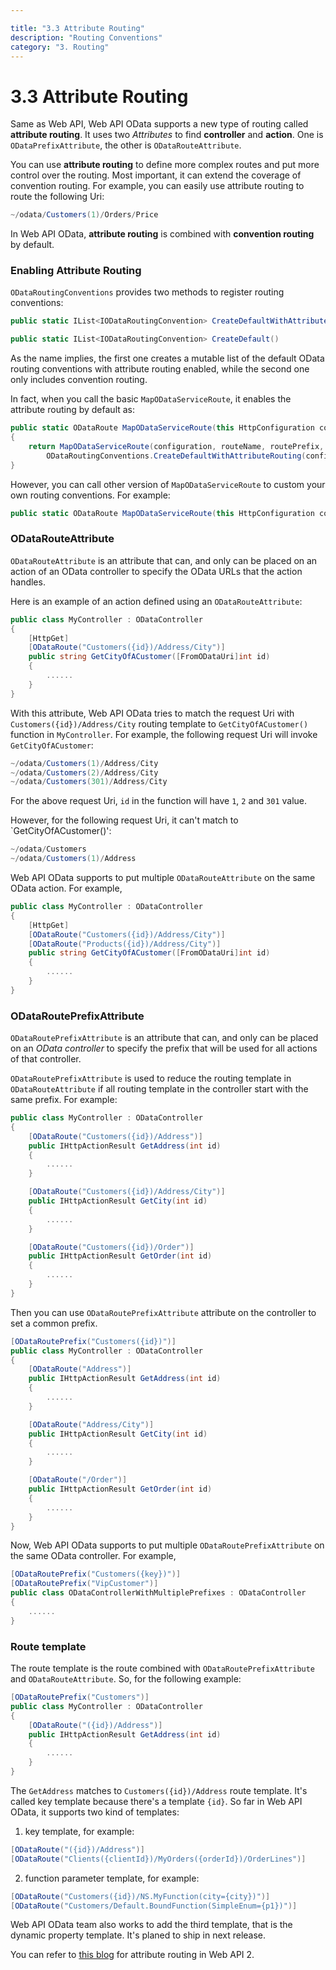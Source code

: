 ```yaml
---

title: "3.3 Attribute Routing"
description: "Routing Conventions"
category: "3. Routing"
---
```

# 3.3 Attribute Routing

Same as Web API, Web API OData supports a new type of routing called **attribute routing**. It uses two *Attributes* to find **controller** and **action**. One is `ODataPrefixAttribute`, the other is `ODataRouteAttribute`.

You can use **attribute routing** to define more complex routes and put more control over the routing. Most important, it can extend the coverage of convention routing. For example, you can easily use attribute routing to route the following Uri:

```C#
~/odata/Customers(1)/Orders/Price
```

In Web API OData, **attribute routing** is combined with **convention routing** by default.

### Enabling Attribute Routing

`ODataRoutingConventions` provides two methods to register routing conventions:

```C#
public static IList<IODataRoutingConvention> CreateDefaultWithAttributeRouting(HttpConfiguration configuration, IEdmModel model)

public static IList<IODataRoutingConvention> CreateDefault()
```

As the name implies, the first one creates a mutable list of the default OData routing conventions with attribute routing enabled, while the second one only includes convention routing.

In fact, when you call the basic `MapODataServiceRoute`, it enables the attribute routing by default as:
```C#
public static ODataRoute MapODataServiceRoute(this HttpConfiguration configuration, string routeName, string routePrefix, IEdmModel model, ODataBatchHandler batchHandler)
{
    return MapODataServiceRoute(configuration, routeName, routePrefix, model, new DefaultODataPathHandler(),
        ODataRoutingConventions.CreateDefaultWithAttributeRouting(configuration, model), batchHandler);
}
```

However, you can call other version of `MapODataServiceRoute` to custom your own routing conventions. For example:
```C#
public static ODataRoute MapODataServiceRoute(this HttpConfiguration configuration, string routeName, string routePrefix, IEdmModel model, IODataPathHandler pathHandler, IEnumerable<IODataRoutingConvention> routingConventions)
```

### ODataRouteAttribute

`ODataRouteAttribute` is an attribute that can, and only can be placed on an action of an OData controller to specify the OData URLs that the action handles.

Here is an example of an action defined using an `ODataRouteAttribute`:

```C#
public class MyController : ODataController
{
    [HttpGet]
    [ODataRoute("Customers({id})/Address/City")]
    public string GetCityOfACustomer([FromODataUri]int id)
    {
        ......
    }
}
```

With this attribute, Web API OData tries to match the request Uri with `Customers({id})/Address/City` routing template to  `GetCityOfACustomer()` function in `MyController`. For example, the following request Uri will invoke `GetCityOfACustomer`:

```C#
~/odata/Customers(1)/Address/City
~/odata/Customers(2)/Address/City
~/odata/Customers(301)/Address/City
```

For the above request Uri, `id` in the function will have `1`, `2` and `301` value.

However, for the following request Uri, it can't match to `GetCityOfACustomer()':
```C#
~/odata/Customers
~/odata/Customers(1)/Address
```

Web API OData supports to put multiple `ODataRouteAttribute` on the same OData action. For example, 

```C#
public class MyController : ODataController
{
    [HttpGet]
    [ODataRoute("Customers({id})/Address/City")]
    [ODataRoute("Products({id})/Address/City")]
    public string GetCityOfACustomer([FromODataUri]int id)
    {
        ......
    }
}
```

### ODataRoutePrefixAttribute

`ODataRoutePrefixAttribute` is an attribute that can, and only can be placed on an *OData controller* to specify the prefix that will be used for all actions of that controller.

`ODataRoutePrefixAttribute` is used to reduce the routing template in `ODataRouteAttribute` if all routing template in the controller start with the same prefix. For example:

```C#
public class MyController : ODataController
{
    [ODataRoute("Customers({id})/Address")]
    public IHttpActionResult GetAddress(int id)
    {
        ......
    }

    [ODataRoute("Customers({id})/Address/City")]
    public IHttpActionResult GetCity(int id)
    {
        ......
    }

    [ODataRoute("Customers({id})/Order")]
    public IHttpActionResult GetOrder(int id)
    {
        ......
    }
}
```

Then you can use `ODataRoutePrefixAttribute` attribute on the controller to set a common prefix.

```C#
[ODataRoutePrefix("Customers({id})")]
public class MyController : ODataController
{
    [ODataRoute("Address")]
    public IHttpActionResult GetAddress(int id)
    {
        ......
    }

    [ODataRoute("Address/City")]
    public IHttpActionResult GetCity(int id)
    {
        ......
    }

    [ODataRoute("/Order")]
    public IHttpActionResult GetOrder(int id)
    {
        ......
    }
}
```

Now, Web API OData supports to put multiple `ODataRoutePrefixAttribute` on the same OData controller. For example, 

```C#
[ODataRoutePrefix("Customers({key})")]  
[ODataRoutePrefix("VipCustomer")]  
public class ODataControllerWithMultiplePrefixes : ODataController  
{
    ......  
}
```

### Route template

The route template is the route combined with `ODataRoutePrefixAttribute` and `ODataRouteAttribute`. So, for the following example:

```C#
[ODataRoutePrefix("Customers")]  
public class MyController : ODataController  
{
    [ODataRoute("({id})/Address")]
    public IHttpActionResult GetAddress(int id)
    {
        ......
    }
}
```

The `GetAddress` matches to `Customers({id})/Address` route template. It's called key template because there's a template `{id}`. So far in Web API OData, it supports two kind of templates:

1. key template, for example: 

```C#
[ODataRoute("({id})/Address")]
[ODataRoute("Clients({clientId})/MyOrders({orderId})/OrderLines")]
```    
   
2. function parameter template, for example: 

```C#
[ODataRoute("Customers({id})/NS.MyFunction(city={city})")]
[ODataRoute("Customers/Default.BoundFunction(SimpleEnum={p1})")]
```    

Web API OData team also works to add the third template, that is the dynamic property template. It's planed to ship in next release.

You can refer to [this blog](http://www.asp.net/web-api/overview/web-api-routing-and-actions/attribute-routing-in-web-api-2) for attribute routing in Web API 2.
